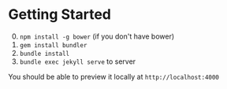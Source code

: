 # Getting Started

 0. `npm install -g bower` (if you don't have bower)
 1. `gem install bundler`
 2. `bundle install`
 3. `bundle exec jekyll serve` to server

You should be able to preview it locally at `http://localhost:4000`

